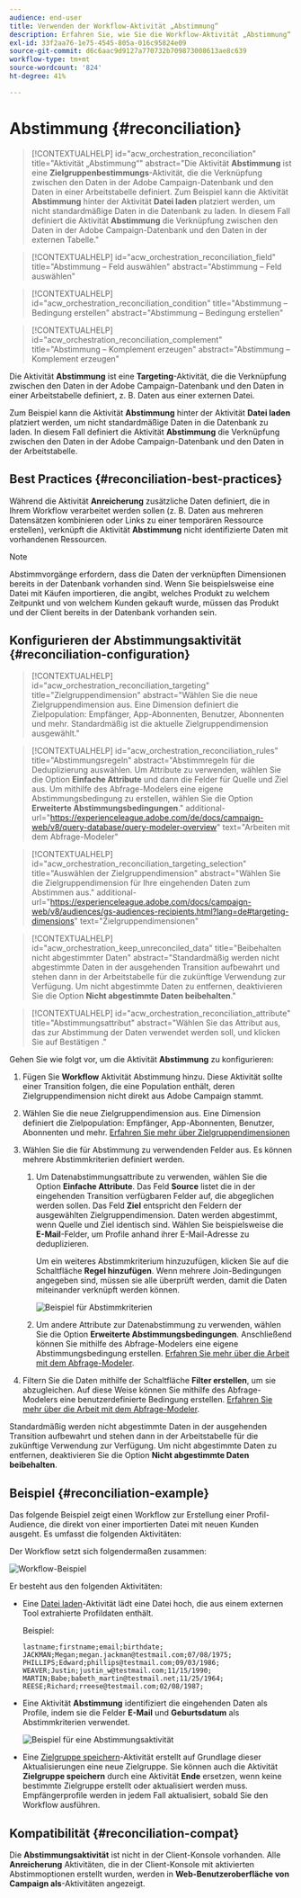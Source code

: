 ```yaml
---
audience: end-user
title: Verwenden der Workflow-Aktivität „Abstimmung“
description: Erfahren Sie, wie Sie die Workflow-Aktivität „Abstimmung“ verwenden
exl-id: 33f2aa76-1e75-4545-805a-016c95824e09
source-git-commit: d6c6aac9d9127a770732b709873008613ae8c639
workflow-type: tm+mt
source-wordcount: '824'
ht-degree: 41%

---
```


# Abstimmung {#reconciliation}

>[!CONTEXTUALHELP]
>id="acw_orchestration_reconciliation"
>title="Aktivität „Abstimmung“"
>abstract="Die Aktivität **Abstimmung** ist eine **Zielgruppenbestimmungs**-Aktivität, die die Verknüpfung zwischen den Daten in der Adobe Campaign-Datenbank und den Daten in einer Arbeitstabelle definiert. Zum Beispiel kann die Aktivität **Abstimmung** hinter der Aktivität **Datei laden** platziert werden, um nicht standardmäßige Daten in die Datenbank zu laden. In diesem Fall definiert die Aktivität **Abstimmung** die Verknüpfung zwischen den Daten in der Adobe Campaign-Datenbank und den Daten in der externen Tabelle."

>[!CONTEXTUALHELP]
>id="acw_orchestration_reconciliation_field"
>title="Abstimmung – Feld auswählen"
>abstract="Abstimmung – Feld auswählen"

>[!CONTEXTUALHELP]
>id="acw_orchestration_reconciliation_condition"
>title="Abstimmung – Bedingung erstellen"
>abstract="Abstimmung – Bedingung erstellen"

>[!CONTEXTUALHELP]
>id="acw_orchestration_reconciliation_complement"
>title="Abstimmung – Komplement erzeugen"
>abstract="Abstimmung – Komplement erzeugen"

Die Aktivität **Abstimmung** ist eine **Targeting**-Aktivität, die die Verknüpfung zwischen den Daten in der Adobe Campaign-Datenbank und den Daten in einer Arbeitstabelle definiert, z. B. Daten aus einer externen Datei.

Zum Beispiel kann die Aktivität **Abstimmung** hinter der Aktivität **Datei laden** platziert werden, um nicht standardmäßige Daten in die Datenbank zu laden. In diesem Fall definiert die Aktivität **Abstimmung** die Verknüpfung zwischen den Daten in der Adobe Campaign-Datenbank und den Daten in der Arbeitstabelle.

## Best Practices {#reconciliation-best-practices}

Während die Aktivität **Anreicherung** zusätzliche Daten definiert, die in Ihrem Workflow verarbeitet werden sollen (z. B. Daten aus mehreren Datensätzen kombinieren oder Links zu einer temporären Ressource erstellen), verknüpft die Aktivität **Abstimmung** nicht identifizierte Daten mit vorhandenen Ressourcen.

>[!NOTE]
>Abstimmvorgänge erfordern, dass die Daten der verknüpften Dimensionen bereits in der Datenbank vorhanden sind. Wenn Sie beispielsweise eine Datei mit Käufen importieren, die angibt, welches Produkt zu welchem Zeitpunkt und von welchem Kunden gekauft wurde, müssen das Produkt und der Client bereits in der Datenbank vorhanden sein.

## Konfigurieren der Abstimmungsaktivität {#reconciliation-configuration}

>[!CONTEXTUALHELP]
>id="acw_orchestration_reconciliation_targeting"
>title="Zielgruppendimension"
>abstract="Wählen Sie die neue Zielgruppendimension aus. Eine Dimension definiert die Zielpopulation: Empfänger, App-Abonnenten, Benutzer, Abonnenten und mehr. Standardmäßig ist die aktuelle Zielgruppendimension ausgewählt."

>[!CONTEXTUALHELP]
>id="acw_orchestration_reconciliation_rules"
>title="Abstimmungsregeln"
>abstract="Abstimmregeln für die Deduplizierung auswählen. Um Attribute zu verwenden, wählen Sie die Option **Einfache Attribute** und dann die Felder für Quelle und Ziel aus. Um mithilfe des Abfrage-Modelers eine eigene Abstimmungsbedingung zu erstellen, wählen Sie die Option **Erweiterte Abstimmungsbedingungen**."
>additional-url="https://experienceleague.adobe.com/de/docs/campaign-web/v8/query-database/query-modeler-overview" text="Arbeiten mit dem Abfrage-Modeler"

>[!CONTEXTUALHELP]
>id="acw_orchestration_reconciliation_targeting_selection"
>title="Auswählen der Zielgruppendimension"
>abstract="Wählen Sie die Zielgruppendimension für Ihre eingehenden Daten zum Abstimmen aus."
>additional-url="https://experienceleague.adobe.com/docs/campaign-web/v8/audiences/gs-audiences-recipients.html?lang=de#targeting-dimensions" text="Zielgruppendimensionen"

>[!CONTEXTUALHELP]
>id="acw_orchestration_keep_unreconciled_data"
>title="Beibehalten nicht abgestimmter Daten"
>abstract="Standardmäßig werden nicht abgestimmte Daten in der ausgehenden Transition aufbewahrt und stehen dann in der Arbeitstabelle für die zukünftige Verwendung zur Verfügung. Um nicht abgestimmte Daten zu entfernen, deaktivieren Sie die Option **Nicht abgestimmte Daten beibehalten**."

>[!CONTEXTUALHELP]
>id="acw_orchestration_reconciliation_attribute"
>title="Abstimmungsattribut"
>abstract="Wählen Sie das Attribut aus, das zur Abstimmung der Daten verwendet werden soll, und klicken Sie auf Bestätigen ."

Gehen Sie wie folgt vor, um die Aktivität **Abstimmung** zu konfigurieren:

1. Fügen Sie **Workflow** Aktivität Abstimmung hinzu. Diese Aktivität sollte einer Transition folgen, die eine Population enthält, deren Zielgruppendimension nicht direkt aus Adobe Campaign stammt.

1. Wählen Sie die neue Zielgruppendimension aus. Eine Dimension definiert die Zielpopulation: Empfänger, App-Abonnenten, Benutzer, Abonnenten und mehr. [Erfahren Sie mehr über Zielgruppendimensionen](../../audience/about-recipients.md#targeting-dimensions)

1. Wählen Sie die für Abstimmung zu verwendenden Felder aus. Es können mehrere Abstimmkriterien definiert werden.

   1. Um Datenabstimmungsattribute zu verwenden, wählen Sie die Option **Einfache Attribute**. Das Feld **Source** listet die in der eingehenden Transition verfügbaren Felder auf, die abgeglichen werden sollen. Das Feld **Ziel** entspricht den Feldern der ausgewählten Zielgruppendimension. Daten werden abgestimmt, wenn Quelle und Ziel identisch sind. Wählen Sie beispielsweise die **E-Mail**-Felder, um Profile anhand ihrer E-Mail-Adresse zu deduplizieren.

      Um ein weiteres Abstimmkriterium hinzuzufügen, klicken Sie auf die Schaltfläche **Regel hinzufügen**. Wenn mehrere Join-Bedingungen angegeben sind, müssen sie alle überprüft werden, damit die Daten miteinander verknüpft werden können.

      ![Beispiel für Abstimmkriterien](../assets/workflow-reconciliation-criteria.png)

   1. Um andere Attribute zur Datenabstimmung zu verwenden, wählen Sie die Option **Erweiterte Abstimmungsbedingungen**. Anschließend können Sie mithilfe des Abfrage-Modelers eine eigene Abstimmungsbedingung erstellen. [Erfahren Sie mehr über die Arbeit mit dem Abfrage-Modeler](../../query/query-modeler-overview.md).

1. Filtern Sie die Daten mithilfe der Schaltfläche **Filter erstellen**, um sie abzugleichen. Auf diese Weise können Sie mithilfe des Abfrage-Modelers eine benutzerdefinierte Bedingung erstellen. [Erfahren Sie mehr über die Arbeit mit dem Abfrage-Modeler](../../query/query-modeler-overview.md).

Standardmäßig werden nicht abgestimmte Daten in der ausgehenden Transition aufbewahrt und stehen dann in der Arbeitstabelle für die zukünftige Verwendung zur Verfügung. Um nicht abgestimmte Daten zu entfernen, deaktivieren Sie die Option **Nicht abgestimmte Daten beibehalten**.

## Beispiel {#reconciliation-example}

Das folgende Beispiel zeigt einen Workflow zur Erstellung einer Profil-Audience, die direkt von einer importierten Datei mit neuen Kunden ausgeht. Es umfasst die folgenden Aktivitäten:

Der Workflow setzt sich folgendermaßen zusammen:

![Workflow-Beispiel](../assets/workflow-reconciliation-sample-1.0.png)

Er besteht aus den folgenden Aktivitäten:

* Eine [Datei laden](load-file.md)-Aktivität lädt eine Datei hoch, die aus einem externen Tool extrahierte Profildaten enthält.

  Beispiel:

  ```
  lastname;firstname;email;birthdate;
  JACKMAN;Megan;megan.jackman@testmail.com;07/08/1975;
  PHILLIPS;Edward;phillips@testmail.com;09/03/1986;
  WEAVER;Justin;justin_w@testmail.com;11/15/1990;
  MARTIN;Babe;babeth_martin@testmail.net;11/25/1964;
  REESE;Richard;rreese@testmail.com;02/08/1987;
  ```

* Eine Aktivität **Abstimmung** identifiziert die eingehenden Daten als Profile, indem sie die Felder **E-Mail** und **Geburtsdatum** als Abstimmkriterien verwendet.

  ![Beispiel für eine Abstimmungsaktivität](../assets/workflow-reconciliation-sample-1.1.png)

* Eine [Zielgruppe speichern](save-audience.md)-Aktivität erstellt auf Grundlage dieser Aktualisierungen eine neue Zielgruppe. Sie können auch die Aktivität **Zielgruppe speichern** durch eine Aktivität **Ende** ersetzen, wenn keine bestimmte Zielgruppe erstellt oder aktualisiert werden muss. Empfängerprofile werden in jedem Fall aktualisiert, sobald Sie den Workflow ausführen.

## Kompatibilität {#reconciliation-compat}

Die **Abstimmungsaktivität** ist nicht in der Client-Konsole vorhanden. Alle **Anreicherung** Aktivitäten, die in der Client-Konsole mit aktivierten Abstimmoptionen erstellt wurden, werden in **Web-Benutzeroberfläche von Campaign als**-Aktivitäten angezeigt.